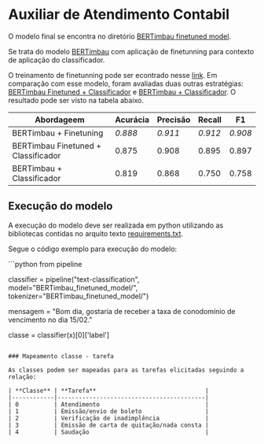 # Auxiliar de Atendimento Contabil

O modelo final se encontra no diretório [BERTimbau finetuned model](https://github.com/MariCrisostomoM/auxiliar_atendimento_contabil/tree/main/BERTimbau%20finetuned%20model).

Se trata do modelo [BERTimbau](https://huggingface.co/neuralmind/bert-base-portuguese-cased) com aplicação de finetunning para contexto de aplicação do classificador.

O treinamento de finetunning pode ser econtrado nesse [link](https://colab.research.google.com/drive/1Xt_SWsSjIOOL8iv6dxG789XjUqdg_rKR?usp=sharing). Em comparação com esse modelo, foram avaliadas duas outras estratégias: [BERTimbau Finetuned + Classificador](https://colab.research.google.com/drive/14-kOaC4dNSeq1jTl7YKNJyD2F-j0f4re?usp=sharing) e [BERTimbau + Classificador](https://colab.research.google.com/drive/19YIaK2rbdg20NWe9eozsHgXJ2KUGBQHY?usp=sharing). O resultado pode ser visto na tabela abaixo.

| **Abordageem**                      | **Acurácia** | **Precisão** | **Recall** | **F1**  |
|-------------------------------------|--------------|--------------|------------|---------|
| BERTimbau + Finetuning              | _0.888_      | _0.911_      | _0.912_    | _0.908_ |
| BERTimbau Finetuned + Classificador | 0.875        | 0.908        | 0.895      | 0.897   |
| BERTimbau + Classificador           | 0.819        | 0.868        | 0.750      | 0.758   |

## Execução do modelo

A execução do modelo deve ser realizada em python utilizando as bibliotecas contidas no arquito texto [requirements.txt]().

Segue o código exemplo para execução do modelo:

´´´python
from pipeline

classifier = pipeline("text-classification",
                      model="BERTimbau_finetuned_model/",
                      tokenizer="BERTimbau_finetuned_model/")

mensagem = "Bom dia, gostaria de receber a taxa de conodomínio de vencimento no dia 15/02."

classe = classifier(x)[0]['label']
```

### Mapeamento classe - tarefa

As classes podem ser mapeadas para as tarefas elicitadas seguindo a relação:

| **Classe** | **Tarefa**                               |
|------------|------------------------------------------|
| 0          | Atendimento                              |
| 1          | Emissão/envio de boleto                  |
| 2          | Verificação de inadimplência             |
| 3          | Emissão de carta de quitação/nada consta |
| 4          | Saudação                                 |

